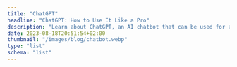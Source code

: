 ```yaml
---
title: "ChatGPT"
headline: "ChatGPT: How to Use It Like a Pro"
description: "Learn about ChatGPT, an AI chatbot that can be used for a variety of tasks. Find guides on how to get started, troubleshoot problems, and more."
date: 2023-08-18T20:51:54+02:00
thumbnail: "/images/blog/chatbot.webp"
type: "list"
schema: "list"
---
```

